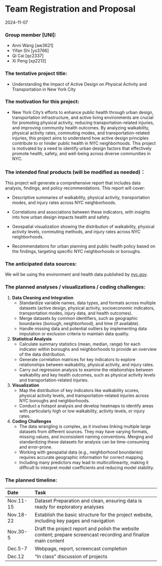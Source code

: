 Team Registration and Proposal
================
2024-11-07

### Group member \[UNI\]:

- Anni Wang \[aw3621\]
- Yifan Shi \[ys3766\]
- Qi Cai \[qc2337\]
- Xi Peng \[xp2213\]

### The tentative project title:

- Understanding the Impact of Active Design on Physical Activity and
  Transportation in New York City

### The motivation for this project:

- New York City’s efforts to enhance public health through urban design,
  transportation infrastructure, and active living environments are
  crucial for promoting physical activity, reducing
  transportation-related injuries, and improving community health
  outcomes. By analyzing walkability, physical activity rates, commuting
  modes, and transportation-related injuries, this project aims to
  understand how active design principles contribute to or hinder public
  health in NYC neighborhoods. This project is motivated by a need to
  identify urban design factors that effectively promote health, safety,
  and well-being across diverse communities in NYC.

### The intended final products (will be modified as needed)：

This project will generate a comprehensive report that includes data
analysis, findings, and policy recommendations. This report will cover:

- Descriptive summaries of walkability, physical activity,
  transportation modes, and injury rates across NYC neighborhoods.

- Correlations and associations between these indicators, with insights
  into how urban design impacts health and safety.

- Geospatial visualization showing the distribution of walkability,
  physical activity levels, commuting methods, and injury rates across
  NYC neighborhoods.

- Recommendations for urban planning and public health policy based on
  the findings, targeting specific NYC neighborhoods or boroughs.

### The anticipated data sources:

We will be using the environment and health data published by
[nyc.gov](https://a816-dohbesp.nyc.gov/IndicatorPublic/data-explorer/).

### The planned analyses / visualizations / coding challenges:

1.  **Data Cleaning and Integration**
    - Standardize variable names, data types, and formats across
      multiple datasets (active design, physical activity, socioeconomic
      indicators, transportation modes, injury data, and health
      outcomes).
    - Merge datasets by common identifiers, such as geographic
      boundaries (borough, neighborhood), and time (if available).
    - Handle missing data and potential outliers by implementing data
      imputation or exclusion criteria to maintain data quality.
2.  **Statistical Analysis**
    - Calculate summary statistics (mean, median, range) for each
      indicator within boroughs and neighborhoods to provide an overview
      of the data distribution.
    - Generate correlation matrices for key indicators to explore
      relationships between walkability, physical activity, and injury
      rates.
    - Carry out regression analysis to examine the relationships between
      walkability and key health outcomes, such as physical activity
      levels and transportation-related injuries.
3.  **Visualization**
    - Map the distribution of key indicators like walkability scores,
      physical activity levels, and transportation-related injuries
      across NYC boroughs and neighborhoods.
    - Conduct a hotspot analysis and develop heatmaps to identify areas
      with particularly high or low walkability, activity levels, or
      injury rates.
4.  **Coding Challenges**
    - The data wrangling is complex, as it involves linking multiple
      large datasets from different sources. They may have varying
      formats, missing values, and inconsistent naming conventions.
      Merging and standardizing these datasets for analysis can be
      time-consuming and error-prone.
    - Working with geospatial data (e.g., neighborhood boundaries)
      requires accurate geographic information for correct mapping.
    - Including many predictors may lead to multicollinearity, making it
      difficult to interpret model coefficients and reducing model
      stability.

### The planned timeline:

| Date | Task |
|:---|:---|
| Nov.11-15 | Dataset Preparation and clean, ensuring data is ready for exploratory analyses |
| Nov.18-22 | Establish the basic structure for the project website, including key pages and navigation |
| Nov.30-5 | Draft the project report and polish the website content; prepare screencast recording and finalize main content |
| Dec.5-7 | Webpage, report, screencast completion |
| Dec.12 | “In class” discussion of projects |
